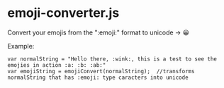 # emoji-converter.js
Convert your emojis from the ":emoji:" format to unicode -> 😀 



Example:

    var normalString = "Hello there, :wink:, this is a test to see the emojies in action :a: :b: :ab:"
    var emojiString = emojiConvert(normalString);  //transforms normalString that has :emoji: type caracters into unicode

